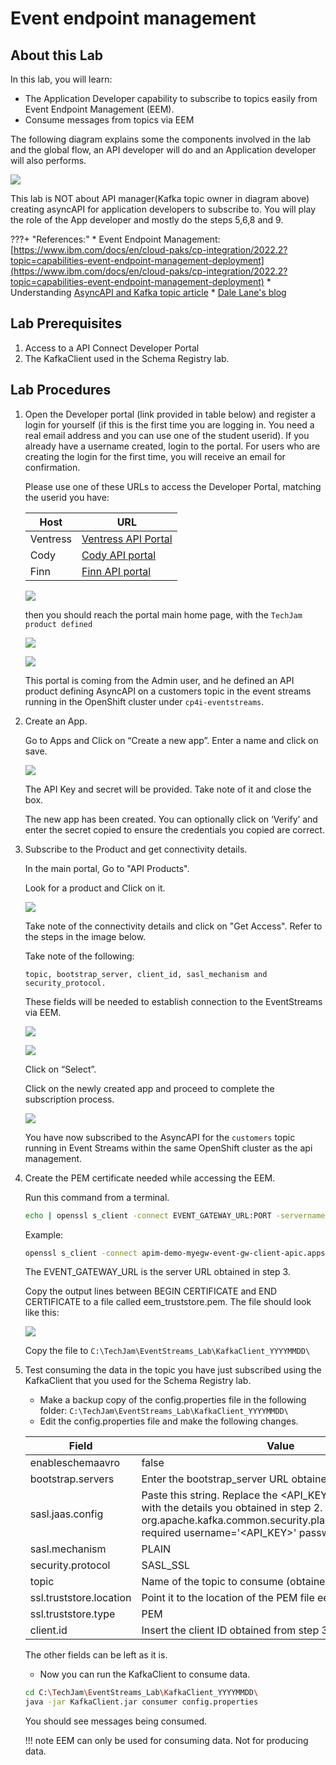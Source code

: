 # Event endpoint management

## About this Lab

In this lab, you will learn:

* The Application Developer capability to subscribe to topics easily from Event Endpoint Management (EEM).  
* Consume messages from topics via EEM 

The following diagram explains some the components involved in the lab and the global flow, an API developer will do and an Application developer will also performs.

![](./images/eepm-overview.png)

This lab is NOT about API manager(Kafka topic owner in diagram above) creating asyncAPI for application developers to subscribe to. You will play the role of the App developer and mostly do the steps 5,6,8  and 9.

???+ "References:"
    * Event Endpoint Management:  [https://www.ibm.com/docs/en/cloud-paks/cp-integration/2022.2?topic=capabilities-event-endpoint-management-deployment](https://www.ibm.com/docs/en/cloud-paks/cp-integration/2022.2?topic=capabilities-event-endpoint-management-deployment)
    * Understanding [AsyncAPI and Kafka topic article](https://ibm-cloud-architecture.github.io/refarch-eda/patterns/api-mgt/#describing-kafka-with-asyncapi)
    * [Dale Lane's blog](https://dalelane.co.uk/blog/?p=4380)


## Lab Prerequisites

1.	Access to a API Connect Developer Portal  
2.	The KafkaClient used in the Schema Registry lab. 

## Lab Procedures

1.	Open the Developer portal (link provided in table below) and register a login for yourself (if this is the first time you are logging in. You need a real email address and you can use one of the student userid). If you already have a username created, login to the portal. For users who are creating the login for the first time, you will receive an email for confirmation. 

    Please use one of these URLs to access the Developer Portal, matching the userid you have:

    | Host | URL |
    | --- | --- |
    | Ventress | [Ventress API Portal](https://apim-demo-ptl-portal-web-cp4i-apic.apps.ventress.coc-ibm.com/ventress-admin-porg/sandbox) |
    | Cody| [Cody API portal](https://apim-demo-ptl-portal-web-cp4i-apic.apps.cody.coc-ibm.com/cody-admin-porg/sandbox) |
    | Finn | [Finn API portal](https://apim-demo-ptl-portal-web-cp4i-apic.apps.finn.coc-ibm.com/finn-admin-porg/sandbox) |  

    ![](./images/user-login-portal.png)

    then you should reach the portal main home page, with the `TechJam product defined`

    ![](./images/apic-portal-view.png)

    ![](./images/apic-home.png)

    This portal is coming from the Admin user, and he defined an API product defining AsyncAPI on a customers topic in the event streams running in the OpenShift cluster under `cp4i-eventstreams`.


1. Create an App.

    Go to Apps and Click on “Create a new app”.     Enter a name and click on save.

    ![](./images/lab-3-1.png)

    The API Key and secret will be provided. Take note of it and close the box.
    
    The new app has been created. You can optionally click on ‘Verify’ and enter the secret copied to ensure the credentials you copied are correct. 

3.	Subscribe to the Product and get connectivity details.   

    In the main portal, Go to "API Products".   
    
    Look for a product and Click on it.

    ![](./images/lab-3-3.png)

    Take note of the connectivity details and click on "Get Access". 
    Refer to the steps in the image below. 
    
    Take note of the following: 

    ```
    topic, bootstrap_server, client_id, sasl_mechanism and security_protocol. 
    ```

    These fields will be needed to establish connection to the EventStreams via EEM. 


    ![](./images/lab-3-4.png)

    ![](./images/lab-3-5.png)

    Click on “Select”.

    Click on the newly created app and proceed to complete the subscription process.

    ![](./images/lab-3-6.png)
    
    You have now subscribed to the AsyncAPI for the `customers` topic running in Event Streams within the same OpenShift cluster as the api management. 

4.	Create the PEM certificate needed while accessing the EEM.

    Run this command from a terminal. 

    ```sh
    echo | openssl s_client -connect EVENT_GATEWAY_URL:PORT -servername EVENT_GATEWAY_URL
    ```

    Example:

    ```sh
    openssl s_client -connect apim-demo-myegw-event-gw-client-apic.apps.cody.coc-ibm.com:443 -servername apim-demo-myegw-event-gw-client-apic.apps.cody.coc-ibm.com
    ```

    The EVENT_GATEWAY_URL is the server URL obtained in step 3. 

    Copy the output lines between BEGIN CERTIFICATE and END CERTIFICATE to a file called eem_truststore.pem. The file should look like this:

    ![](./images/lab-3-7.png)

    Copy the file to `C:\TechJam\EventStreams_Lab\KafkaClient_YYYYMMDD\`



5. Test consuming the data in the topic you have just subscribed using the KafkaClient that you used for the Schema Registry lab.

    * Make a backup copy of the config.properties file in the following folder: `C:\TechJam\EventStreams_Lab\KafkaClient_YYYYMMDD\`
    * Edit the config.properties file and make the following changes. 


    | Field	| Value |
    | --- | --- |
    | enableschemaavro	| false |
    | bootstrap.servers	| Enter the bootstrap_server URL obtained in step 3. |
    | sasl.jaas.config	| Paste this string. Replace the <API_KEY\> and <SECRET\> with the details you obtained in step 2. org.apache.kafka.common.security.plain.PlainLoginModule required username='<API_KEY\>' password='<SECRET\>'; |
    | sasl.mechanism	| PLAIN |
    | security.protocol	| SASL_SSL |
    | topic	 | Name of the topic to consume (obtained in step 3) |
    | ssl.truststore.location	| Point it to the location of the PEM file eem_truststore.pem |
    | ssl.truststore.type	| PEM | 
    | client.id	| Insert the client ID obtained from step 3. |

    The other fields can be left as it is. 

    * Now you can run the KafkaClient to consume data. 

    ```sh
    cd C:\TechJam\EventStreams_Lab\KafkaClient_YYYYMMDD\ 
    java -jar KafkaClient.jar consumer config.properties
    ```

    You should see messages being consumed. 

    !!! note
         EEM can only be used for consuming data. Not for producing data. 
